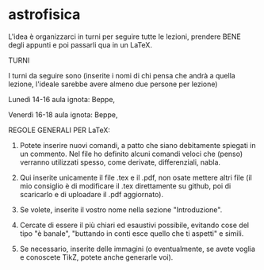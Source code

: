 # astrofisica
L'idea è organizzarci in turni per seguire tutte le lezioni, prendere BENE degli appunti e poi passarli qua in un LaTeX. 


TURNI 

I turni da seguire sono (inserite i nomi di chi pensa che andrà a quella lezione, l'ideale sarebbe avere almeno due persone per lezione)

Lunedì 14-16 aula ignota: Beppe,

Venerdì 16-18 aula ignota: Beppe,


REGOLE GENERALI PER LaTeX:

1) Potete inserire nuovi comandi, a patto che siano debitamente spiegati in un commento. Nel file ho definito alcuni comandi veloci che (penso) verranno utilizzati spesso, come derivate, differenziali, nabla.

2) Qui inserite unicamente il file .tex e il .pdf, non osate mettere altri file (il mio consiglio è di modificare il .tex direttamente su github, poi di scaricarlo e di uploadare il .pdf aggiornato).

3) Se volete, inserite il vostro nome nella sezione "Introduzione".

4) Cercate di essere il più chiari ed esaustivi possibile, evitando cose del tipo "è banale", "buttando in conti esce quello che ti aspetti" e simili.

5) Se necessario, inserite delle immagini (o eventualmente, se avete voglia e conoscete TikZ, potete anche generarle voi).
